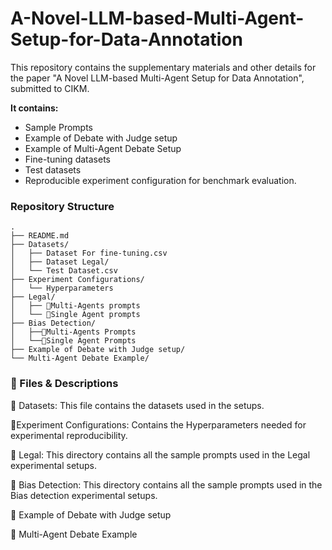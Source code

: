 # A-Novel-LLM-based-Multi-Agent-Setup-for-Data-Annotation

This repository contains the supplementary materials and other details for the paper "A Novel LLM-based Multi-Agent Setup for Data Annotation", submitted to CIKM.

**It contains:**

*   Sample Prompts
*   Example of Debate with Judge setup
*   Example of Multi-Agent Debate Setup
*   Fine-tuning datasets
*   Test datasets
*   Reproducible experiment configuration for benchmark evaluation.

### Repository Structure

```
.
├── README.md
├── Datasets/
│   ├── Dataset For fine-tuning.csv
│   ├── Dataset Legal/
│   └── Test Dataset.csv
├── Experiment Configurations/
│   └── Hyperparameters
├── Legal/
│   ├── 👥Multi-Agents prompts
│   └── 👤Single Agent prompts
├── Bias Detection/
│   ├──👥Multi-Agents Prompts
│   └──👤Single Agent Prompts
├── Example of Debate with Judge setup/
└── Multi-Agent Debate Example/
```

### 🧾 Files & Descriptions

📁 Datasets: This file contains the datasets used in the setups.

📁Experiment Configurations: Contains the Hyperparameters needed for experimental reproducibility.

📁 Legal: This directory contains all the sample prompts used in the Legal experimental setups.

📁 Bias Detection: This directory contains all the sample prompts used in the Bias detection experimental setups.

📌 Example of Debate with Judge setup

📌 Multi-Agent Debate Example








